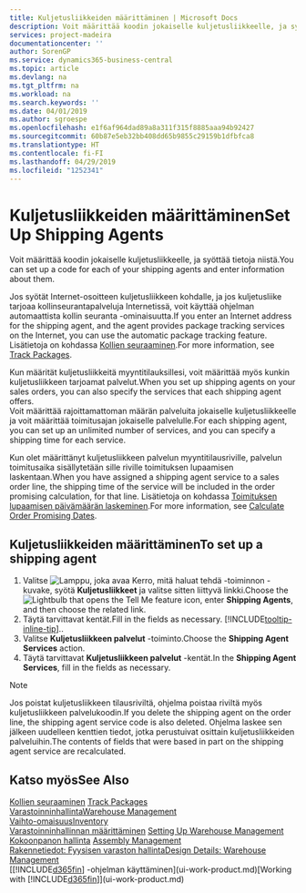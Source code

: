 ```yaml
---
title: Kuljetusliikkeiden määrittäminen | Microsoft Docs
description: Voit määrittää koodin jokaiselle kuljetusliikkeelle, ja syöttää tietoja niistä.
services: project-madeira
documentationcenter: ''
author: SorenGP
ms.service: dynamics365-business-central
ms.topic: article
ms.devlang: na
ms.tgt_pltfrm: na
ms.workload: na
ms.search.keywords: ''
ms.date: 04/01/2019
ms.author: sgroespe
ms.openlocfilehash: e1f6af964dad89a8a311f315f8885aaa94b92427
ms.sourcegitcommit: 60b87e5eb32bb408dd65b9855c29159b1dfbfca8
ms.translationtype: HT
ms.contentlocale: fi-FI
ms.lasthandoff: 04/29/2019
ms.locfileid: "1252341"
---
```

# <a name="set-up-shipping-agents"></a><span data-ttu-id="f5dff-103">Kuljetusliikkeiden määrittäminen</span><span class="sxs-lookup"><span data-stu-id="f5dff-103">Set Up Shipping Agents</span></span>
<span data-ttu-id="f5dff-104">Voit määrittää koodin jokaiselle kuljetusliikkeelle, ja syöttää tietoja niistä.</span><span class="sxs-lookup"><span data-stu-id="f5dff-104">You can set up a code for each of your shipping agents and enter information about them.</span></span>  

<span data-ttu-id="f5dff-105">Jos syötät Internet-osoitteen kuljetusliikkeen kohdalle, ja jos kuljetusliike tarjoaa kollinseurantapalveluja Internetissä, voit käyttää ohjelman automaattista kollin seuranta -ominaisuutta.</span><span class="sxs-lookup"><span data-stu-id="f5dff-105">If you enter an Internet address for the shipping agent, and the agent provides package tracking services on the Internet, you can use the automatic package tracking feature.</span></span> <span data-ttu-id="f5dff-106">Lisätietoja on kohdassa [Kollien seuraaminen](sales-how-track-packages.md).</span><span class="sxs-lookup"><span data-stu-id="f5dff-106">For more information, see [Track Packages](sales-how-track-packages.md).</span></span>

<span data-ttu-id="f5dff-107">Kun määrität kuljetusliikkeitä myyntitilauksillesi, voit määrittää myös kunkin kuljetusliikkeen tarjoamat palvelut.</span><span class="sxs-lookup"><span data-stu-id="f5dff-107">When you set up shipping agents on your sales orders, you can also specify the services that each shipping agent offers.</span></span>  
<span data-ttu-id="f5dff-108">Voit määrittää rajoittamattoman määrän palveluita jokaiselle kuljetusliikkeelle ja voit määrittää toimitusajan jokaiselle palvelulle.</span><span class="sxs-lookup"><span data-stu-id="f5dff-108">For each shipping agent, you can set up an unlimited number of services, and you can specify a shipping time for each service.</span></span>  

<span data-ttu-id="f5dff-109">Kun olet määrittänyt kuljetusliikkeen palvelun myyntitilausriville, palvelun toimitusaika sisällytetään sille riville toimituksen lupaamisen laskentaan.</span><span class="sxs-lookup"><span data-stu-id="f5dff-109">When you have assigned a shipping agent service to a sales order line, the shipping time of the service will be included in the order promising calculation, for that line.</span></span> <span data-ttu-id="f5dff-110">Lisätietoja on kohdassa [Toimituksen lupaamisen päivämäärän laskeminen](sales-how-to-calculate-order-promising-dates.md).</span><span class="sxs-lookup"><span data-stu-id="f5dff-110">For more information, see [Calculate Order Promising Dates](sales-how-to-calculate-order-promising-dates.md).</span></span>

## <a name="to-set-up-a-shipping-agent"></a><span data-ttu-id="f5dff-111">Kuljetusliikkeiden määrittäminen</span><span class="sxs-lookup"><span data-stu-id="f5dff-111">To set up a shipping agent</span></span>  
1.  <span data-ttu-id="f5dff-112">Valitse ![Lamppu, joka avaa Kerro, mitä haluat tehdä -toiminnon](media/ui-search/search_small.png "Kerro, mitä haluat tehdä") -kuvake, syötä **Kuljetusliikkeet** ja valitse sitten liittyvä linkki.</span><span class="sxs-lookup"><span data-stu-id="f5dff-112">Choose the ![Lightbulb that opens the Tell Me feature](media/ui-search/search_small.png "Tell me what you want to do") icon, enter **Shipping Agents**, and then choose the related link.</span></span>  
2.  <span data-ttu-id="f5dff-113">Täytä tarvittavat kentät.</span><span class="sxs-lookup"><span data-stu-id="f5dff-113">Fill in the fields as necessary.</span></span> [!INCLUDE[tooltip-inline-tip](includes/tooltip-inline-tip_md.md)]<span data-ttu-id="f5dff-114">.</span><span class="sxs-lookup"><span data-stu-id="f5dff-114">.</span></span>  
3.  <span data-ttu-id="f5dff-115">Valitse **Kuljetusliikkeen palvelut** -toiminto.</span><span class="sxs-lookup"><span data-stu-id="f5dff-115">Choose the **Shipping Agent Services** action.</span></span>
4. <span data-ttu-id="f5dff-116">Täytä tarvittavat **Kuljetusliikkeen palvelut** -kentät.</span><span class="sxs-lookup"><span data-stu-id="f5dff-116">In the **Shipping Agent Services**, fill in the fields as necessary.</span></span>

> [!NOTE]  
>  <span data-ttu-id="f5dff-117">Jos poistat kuljetusliikkeen tilausriviltä, ohjelma poistaa riviltä myös kuljetusliikkeen palvelukoodin.</span><span class="sxs-lookup"><span data-stu-id="f5dff-117">If you delete the shipping agent on the order line, the shipping agent service code is also deleted.</span></span> <span data-ttu-id="f5dff-118">Ohjelma laskee sen jälkeen uudelleen kenttien tiedot, jotka perustuivat osittain kuljetusliikkeiden palveluihin.</span><span class="sxs-lookup"><span data-stu-id="f5dff-118">The contents of fields that were based in part on the shipping agent service are recalculated.</span></span>  

## <a name="see-also"></a><span data-ttu-id="f5dff-119">Katso myös</span><span class="sxs-lookup"><span data-stu-id="f5dff-119">See Also</span></span>
<span data-ttu-id="f5dff-120">[Kollien seuraaminen](sales-how-track-packages.md)  </span><span class="sxs-lookup"><span data-stu-id="f5dff-120">[Track Packages](sales-how-track-packages.md)  </span></span>  
[<span data-ttu-id="f5dff-121">Varastoinninhallinta</span><span class="sxs-lookup"><span data-stu-id="f5dff-121">Warehouse Management</span></span>](warehouse-manage-warehouse.md)  
[<span data-ttu-id="f5dff-122">Vaihto-omaisuus</span><span class="sxs-lookup"><span data-stu-id="f5dff-122">Inventory</span></span>](inventory-manage-inventory.md)  
<span data-ttu-id="f5dff-123">[Varastoinninhallinnan määrittäminen](warehouse-setup-warehouse.md)   </span><span class="sxs-lookup"><span data-stu-id="f5dff-123">[Setting Up Warehouse Management](warehouse-setup-warehouse.md)   </span></span>  
<span data-ttu-id="f5dff-124">[Kokoonpanon hallinta](assembly-assemble-items.md)  </span><span class="sxs-lookup"><span data-stu-id="f5dff-124">[Assembly Management](assembly-assemble-items.md)  </span></span>  
[<span data-ttu-id="f5dff-125">Rakennetiedot: Fyysisen varaston hallinta</span><span class="sxs-lookup"><span data-stu-id="f5dff-125">Design Details: Warehouse Management</span></span>](design-details-warehouse-management.md)  
<span data-ttu-id="f5dff-126">[[!INCLUDE[d365fin](includes/d365fin_md.md)] -ohjelman käyttäminen](ui-work-product.md)</span><span class="sxs-lookup"><span data-stu-id="f5dff-126">[Working with [!INCLUDE[d365fin](includes/d365fin_md.md)]](ui-work-product.md)</span></span>  
